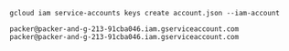 `gcloud iam service-accounts keys create account.json --iam-account` 

`packer@packer-and-g-213-91cba046.iam.gserviceaccount.com`
`packer@packer-and-g-213-91cba046.iam.gserviceaccount.com`